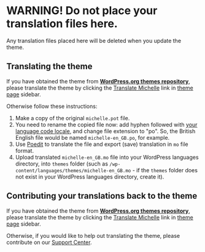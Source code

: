 # WARNING! Do not place your translation files here.

Any translation files placed here will be deleted when you update the theme.


## Translating the theme

If you have obtained the theme from **[WordPress.org themes repository](https://wordpress.org/themes/author/webmandesign/)**, please translate the theme by clicking the [Translate Michelle](https://translate.wordpress.org/projects/wp-themes/michelle) link in [theme page](https://wordpress.org/themes/michelle/) sidebar.

Otherwise follow these instructions:

1. Make a copy of the original `michelle.pot` file.
2. You need to rename the copied file now: add hyphen followed with [your language code locale](https://translate.wordpress.org/), and change file extension to "po". So, the British English file would be named `michelle-en_GB.po`, for example.
3. Use [Poedit](http://www.poedit.net/) to translate the file and export (save) translation in `mo` file format.
4. Upload translated `michelle-en_GB.mo` file into your WordPress languages directory, into `themes` folder (such as `/wp-content/languages/themes/michelle-en_GB.mo` - if the `themes` folder does not exist in your WordPress languages directory, create it).


## Contributing your translations back to the theme

If you have obtained the theme from **[WordPress.org themes repository](https://wordpress.org/themes/author/webmandesign/)**, please translate the theme by clicking the [Translate Michelle](https://translate.wordpress.org/projects/wp-themes/michelle) link in [theme page](https://wordpress.org/themes/michelle/) sidebar.

Otherwise, if you would like to help out translating the theme, please contribute on our [Support Center](https://www.webmandesign.eu/reference/#links-support).
